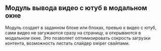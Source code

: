 ## Модуль вывода видео с ютуб в модальном окне

Модуль создает в заданном блоке или блоках, превью к видео с ютуб, сами видео не загужаются сразу на страницу, а открываются в модальном окне. Это позволяет оптимизировать сокрость загрузки контента, возможность листать слайдер swiper свайпами.